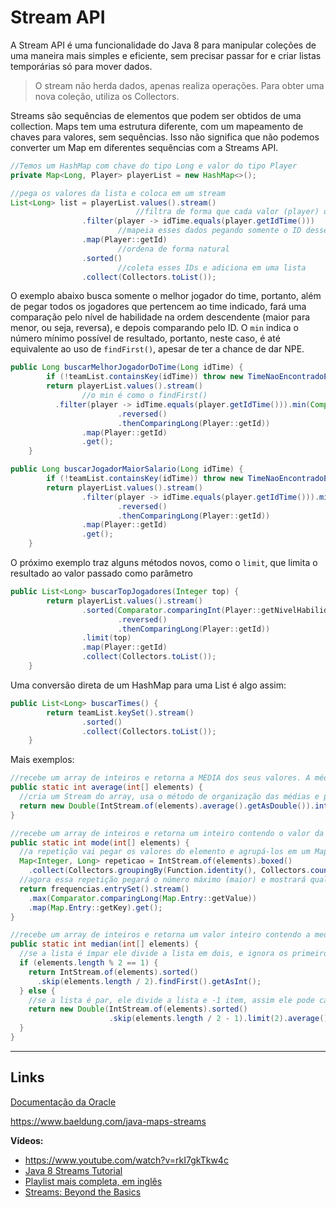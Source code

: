 # Stream API

A Stream API é uma funcionalidade do Java 8 para manipular coleções de uma maneira mais simples e eficiente, sem precisar passar for e criar listas temporárias só para mover dados.

> O stream não herda dados, apenas realiza operações. Para obter uma nova coleção, utiliza os Collectors.

Streams são sequências de elementos que podem ser obtidos de uma collection. Maps tem uma estrutura diferente, com um mapeamento de chaves para valores, sem sequências. Isso não significa que não podemos converter um Map em diferentes sequências com a Streams API.

```java
//Temos um HashMap com chave do tipo Long e valor do tipo Player
private Map<Long, Player> playerList = new HashMap<>();

//pega os valores da lista e coloca em um stream
List<Long> list = playerList.values().stream()
							//filtra de forma que cada valor (player) deve ter o idTime iguais (devem ser do 									mesmo time)
                .filter(player -> idTime.equals(player.getIdTime()))
  						//mapeia esses dados pegando somente o ID desses players
                .map(Player::getId)
  						//ordena de forma natural
                .sorted()
  						//coleta esses IDs e adiciona em uma lista
                .collect(Collectors.toList());
```



O exemplo abaixo busca somente o melhor jogador do time, portanto, além de pegar todos os jogadores que pertencem ao time indicado, fará uma comparação pelo nível de habilidade na ordem descendente (maior para menor, ou seja, reversa), e depois comparando pelo ID. O `min` indica o número mínimo possível de resultado, portanto, neste caso, é até equivalente ao uso de `findFirst()`, apesar de ter a chance de dar NPE.

```java
public Long buscarMelhorJogadorDoTime(Long idTime) {
        if (!teamList.containsKey(idTime)) throw new TimeNaoEncontradoException();
        return playerList.values().stream()
				//o min é como o findFirst()
          .filter(player -> idTime.equals(player.getIdTime())).min(Comparator.comparing(Player::getNivelHabilidade)
                        .reversed()
                        .thenComparingLong(Player::getId))
                .map(Player::getId)
                .get();
    }

public Long buscarJogadorMaiorSalario(Long idTime) {
        if (!teamList.containsKey(idTime)) throw new TimeNaoEncontradoException();
        return playerList.values().stream()
                .filter(player -> idTime.equals(player.getIdTime())).min(Comparator.comparing(Player::getSalario)
                        .reversed()
                        .thenComparingLong(Player::getId))
                .map(Player::getId)
                .get();
    }
```

O próximo exemplo traz alguns métodos novos, como o `limit`, que limita o resultado ao valor passado como parâmetro

```java
public List<Long> buscarTopJogadores(Integer top) {
        return playerList.values().stream()
                .sorted(Comparator.comparingInt(Player::getNivelHabilidade)
                        .reversed()
                        .thenComparingLong(Player::getId))
                .limit(top)
                .map(Player::getId)
                .collect(Collectors.toList());
    }
```

Uma conversão direta de um HashMap para uma List é algo assim:

```java
public List<Long> buscarTimes() {
        return teamList.keySet().stream()
                .sorted()
                .collect(Collectors.toList());
    }
```

Mais exemplos:

```java
//recebe um array de inteiros e retorna a MÉDIA dos seus valores. A média pode ser obtida por (soma / quantidade = média)
public static int average(int[] elements) {
  //cria um Stream do array, usa o método de organização das médias e pega esse valor como double para o cálculo, mas retorna como int (como esperado)
  return new Double(IntStream.of(elements).average().getAsDouble()).intValue();
}

//recebe um array de inteiros e retorna um inteiro contendo o valor da moda do conjunto. A moda é representada pelo valor que mais se repete no conjunto
public static int mode(int[] elements) {
  //a repetição vai pegar os valores do elemento e agrupá-los em um Map com o número, vezes que repete
  Map<Integer, Long> repeticao = IntStream.of(elements).boxed()
    .collect(Collectors.groupingBy(Function.identity(), Collectors.counting()));
  //agora essa repetição pegará o número máximo (maior) e mostrará qual número teve esse número maior
  return frequencias.entrySet().stream()
    .max(Comparator.comparingLong(Map.Entry::getValue))
    .map(Map.Entry::getKey).get();
}

//recebe um array de inteiros e retorna um valor inteiro contendo a mediana do conjunto. A mediana é obtida ordenando os valores no array e pegando o valor que se encontra no meio do mesmo. Para arrays com quantidade par de elementos, não haverá um único valor no meio, nesse caso a mediana será definida como a média entre os dois valores do meio do array.
public static int median(int[] elements) {
  //se a lista é ímpar ele divide a lista em dois, e ignora os primeiros elementos resultado da divisão, para pegar o primeiro elemento após
  if (elements.length % 2 == 1) {
    return IntStream.of(elements).sorted()
      .skip(elements.length / 2).findFirst().getAsInt();
  } else {
    //se a lista é par, ele divide a lista e -1 item, assim ele pode calcular a média desses dois números subsequentes.
    return new Double(IntStream.of(elements).sorted()
                      .skip(elements.length / 2 - 1).limit(2).average().getAsDouble()).intValue();
  }
}
```



***

## Links

[Documentação da Oracle](https://www.oracle.com/technetwork/pt/articles/java/streams-api-java-8-3410098-ptb.html)

https://www.baeldung.com/java-maps-streams

**Vídeos:**

- https://www.youtube.com/watch?v=rkI7gkTkw4c
- [Java 8 Streams Tutorial](https://www.youtube.com/watch?v=t1-YZ6bF-g0)
- [Playlist mais completa, em inglês](https://www.youtube.com/watch?v=vHwToYEYvsU&list=PLTyWtrsGknYdqY_7lwcbJ1z4bvc5yEEZl)
- [Streams: Beyond the Basics](https://www.youtube.com/watch?v=TCJdc9SYwlQ)